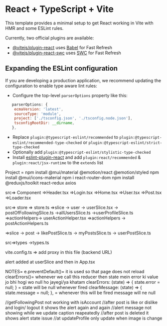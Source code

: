 # React + TypeScript + Vite

This template provides a minimal setup to get React working in Vite with HMR and some ESLint rules.

Currently, two official plugins are available:

- [@vitejs/plugin-react](https://github.com/vitejs/vite-plugin-react/blob/main/packages/plugin-react/README.md) uses [Babel](https://babeljs.io/) for Fast Refresh
- [@vitejs/plugin-react-swc](https://github.com/vitejs/vite-plugin-react-swc) uses [SWC](https://swc.rs/) for Fast Refresh

## Expanding the ESLint configuration

If you are developing a production application, we recommend updating the configuration to enable type aware lint rules:

- Configure the top-level `parserOptions` property like this:

```js
   parserOptions: {
    ecmaVersion: 'latest',
    sourceType: 'module',
    project: ['./tsconfig.json', './tsconfig.node.json'],
    tsconfigRootDir: __dirname,
   },
```

- Replace `plugin:@typescript-eslint/recommended` to `plugin:@typescript-eslint/recommended-type-checked` or `plugin:@typescript-eslint/strict-type-checked`
- Optionally add `plugin:@typescript-eslint/stylistic-type-checked`
- Install [eslint-plugin-react](https://github.com/jsx-eslint/eslint-plugin-react) and add `plugin:react/recommended` & `plugin:react/jsx-runtime` to the `extends` list

Project =
npm install @mui/material @emotion/react @emotion/styled
npm install @mui/icons-material
npm i react-router-dom
npm install @reduxjs/toolkit react-redux axios

src=> Component
=>Header.tsx
=>Login.tsx
=>Home.tsx
=>User.tsx
=>Post.tsx
=>Loader.tsx

src=> store
=> store.ts
=>slice -> user -> userSlice.tsx -> postOfFollowingSlice.ts ->allUsersSlice.ts ->userProfileSlice.ts
=>actionHelpers-> userActionHelper.tsx
=>actionHelpers -> postActionHelpers.ts

=>slice -> post -> likePostSlice.ts -> myPostsSlice.ts -> userPostSlice.ts

src=>types ->types.ts

vite.config.ts => add proxy in this file (backend URL)

alert added at userSlice and then in App.tsx

NOTES=
e.preventDefault()= it is used so that page does not reload
clearErrors()= whenever we call this reducer then state mein error ki value jo bhi hogi wo null ho jayegi/ya khatam
clearErrors: (state) => { state.error = null; } = state will be null whenever fired
clearMessage: (state) => { state.message = null; }, = whenever this will be fired message will ne null

//getFollowingPost not working with isAccount
//after post is like or dislike and login/ logout it shows the alert again and again
//alert message not showing while we update caption reapeatedly
//after post is deleted it shows alert state issue
//at updateProfile only update when image is change
